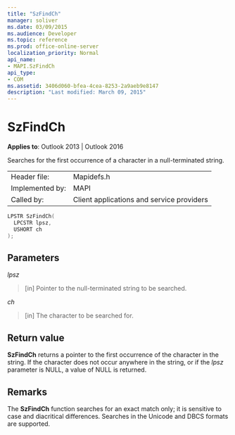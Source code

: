 ```yaml
---
title: "SzFindCh"
manager: soliver
ms.date: 03/09/2015
ms.audience: Developer
ms.topic: reference
ms.prod: office-online-server
localization_priority: Normal
api_name:
- MAPI.SzFindCh
api_type:
- COM
ms.assetid: 3406d060-bfea-4cea-8253-2a9aeb9e8147
description: "Last modified: March 09, 2015"
---
```


# SzFindCh
 
**Applies to**: Outlook 2013 | Outlook 2016 
  
Searches for the first occurrence of a character in a null-terminated string. 
  
|||
|:-----|:-----|
|Header file:  <br/> |Mapidefs.h  <br/> |
|Implemented by:  <br/> |MAPI  <br/> |
|Called by:  <br/> |Client applications and service providers  <br/> |
   
```cpp
LPSTR SzFindCh(
  LPCSTR lpsz,
  USHORT ch
);
```

## Parameters

_lpsz_
  
> [in] Pointer to the null-terminated string to be searched. 
    
_ch_
  
> [in] The character to be searched for.
    
## Return value

**SzFindCh** returns a pointer to the first occurrence of the character in the string. If the character does not occur anywhere in the string, or if the  _lpsz_ parameter is NULL, a value of NULL is returned. 
  
## Remarks

The **SzFindCh** function searches for an exact match only; it is sensitive to case and diacritical differences. Searches in the Unicode and DBCS formats are supported. 
  

